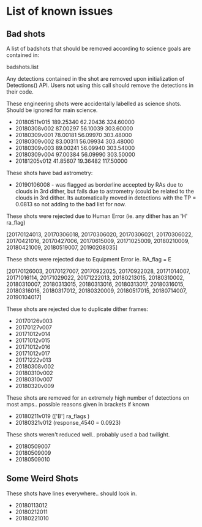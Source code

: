 # List of known issues

## Bad shots

A list of badshots that should be removed according to science goals are contained in:

badshots.list

Any detections contained in the shot are removed upon initialization of Detections() API. Users not using this call should remove the detections in their code.

These engineering shots were accidentally labelled as science shots. Should be ignored for main science. 
* 20180511v015 189.25340 62.20436 324.60000 
* 20180308v002 87.00297 56.10039 303.60000 
* 20180309v001 78.00181 56.09970 303.48000 
* 20180309v002 83.00311 56.09934 303.48000 
* 20180309v003 89.00241 56.09940 303.54000 
* 20180309v004 97.00384 56.09990 303.50000 
* 20181205v012 41.85607 19.36482 117.50000

These shots have bad astrometry:
* 20190106008 - was flagged as borderline accepted by RAs due to clouds in 3rd dither, but fails due to astrometry (could be related to the clouds in 3rd dither. Its automatically moved in detections with the TP = 0.0813 so not adding to the bad list for now.

These shots were rejected due to Human Error (ie. any dither has an 'H' ra_flag)

[20170124013, 20170306018, 20170306020, 20170306021, 20170306022,
       20170421016, 20170427006, 20170615009, 20171025009, 20180210009,
       20180421009, 20180519007, 20190208035]
      

These shots were rejected due to Equipment Error ie. RA_flag = E

[20170126003, 20170127007, 20170922025, 20170922028, 20171014007,
       20171016114, 20171029022, 20171222013, 20180213015, 20180310002,
       20180310007, 20180313015, 20180313016, 20180313017, 20180316015,
       20180316016, 20180317012, 20180320009, 20180517015, 20180714007,
       20190104017]

These shots are rejected due to duplicate dither frames:

* 20170126v003    
* 20170127v007    
* 20171012v014   
* 20171012v015   
* 20171012v016    
* 20171012v017    
* 20171222v013   
* 20180308v002    
* 20180310v002  
* 20180310v007   
* 20180320v009  

These shots are removed for an extremely high number of detections on most amps.. possible reasons given in brackets if known

* 20180211v019 (['B'] ra_flags ) 
* 20180321v012 (response_4540 = 0.0923)

These shots weren't reduced well.. probably used a bad twilight. 

* 20180509007
* 20180509009
* 20180509010

## Some Weird Shots

These shots have lines everywhere.. should look in.
* 20180113012
* 20180212011
* 20180221010

